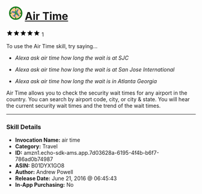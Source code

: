 # &nbsp;<img src="skill_icon" alt="Air Time icon" width="36"> [Air Time](http://alexa.amazon.com/#skills/amzn1.echo-sdk-ams.app.7d03628a-6195-4f4b-b6f7-786ad0b74987)
![5 stars](../../images/ic_star_black_18dp_1x.png)![5 stars](../../images/ic_star_black_18dp_1x.png)![5 stars](../../images/ic_star_black_18dp_1x.png)![5 stars](../../images/ic_star_black_18dp_1x.png)![5 stars](../../images/ic_star_black_18dp_1x.png) 1

To use the Air Time skill, try saying...

* *Alexa ask air time how long the wait is at SJC*

* *Alexa ask air time how long the wait is at San Jose International*

* *Alexa ask air time how long the wait is in Atlanta Georgia*

Air Time allows you to check the security wait times for any airport in the country.  You can search by airport code, city, or city & state.  You will hear the current security wait times and the trend of the wait times.

***

### Skill Details

* **Invocation Name:** air time
* **Category:** Travel
* **ID:** amzn1.echo-sdk-ams.app.7d03628a-6195-4f4b-b6f7-786ad0b74987
* **ASIN:** B01DYX1GO8
* **Author:** Andrew Powell
* **Release Date:** June 21, 2016 @ 06:45:43
* **In-App Purchasing:** No

